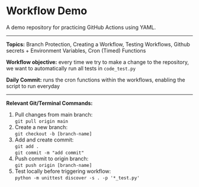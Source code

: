 # Workflow Demo
A demo repository for practicing GitHub Actions using YAML.
***
**Topics:** Branch Protection, Creating a Workflow, Testing Workflows, Github secrets + Environment Variables, Cron (Timed) Functions <br>

**Workflow objective:** every time we try to make a change to the repository, we want to automatically run all tests in `code_test.py`

**Daily Commit:** runs the cron functions within the workflows, enabling the script to run everyday

***
**Relevant Git/Terminal Commands:** <br>
1. Pull changes from main branch: <br> `git pull origin main`
3. Create a new branch: <br> `git checkout -b [branch-name]`
4. Add and create commit: <br> `git add .` <br> `git commit -m "add commit"`
5. Push commit to origin branch: <br> `git push origin [branch-name]`
6. Test locally before triggering workflow: <br> `python -m unittest discover -s . -p '*_test.py'`
